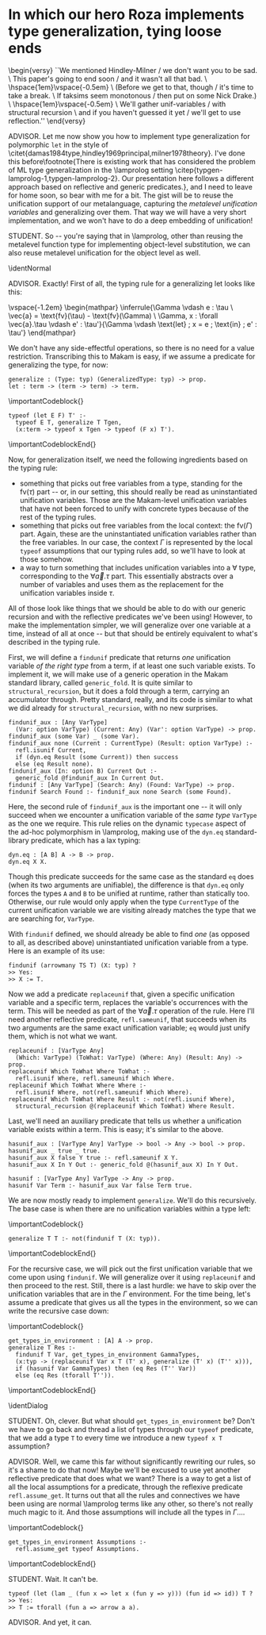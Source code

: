# In which our hero Roza implements type generalization, tying loose ends

<!--
```makam
%use "09-metaml.md".
tests: testsuite. %testsuite tests.
```
-->

\begin{versy}
``We mentioned Hindley-Milner / we don't want you to be sad. \\
This paper's going to end soon / and it wasn't all that bad. \\
\hspace{1em}\vspace{-0.5em} \\
(Before we get to that, though / it's time to take a break. \\
If taksims seem monotonous / then put on some Nick Drake.) \\
\hspace{1em}\vspace{-0.5em} \\
We'll gather unif-variables / with structural recursion \\
and if you haven't guessed it yet / we'll get to use reflection.''
\end{versy}

ADVISOR. Let me now show you how to implement type generalization for polymorphic `let` in the style of \citet{damas1984type,hindley1969principal,milner1978theory}. I've done this before\footnote{There is existing work that has considered the problem of ML type generalization
in the \lamprolog setting \citep{typgen-lamprolog-1,typgen-lamprolog-2}. Our presentation here follows a different approach based on reflective and generic predicates.}, and I need to leave for home soon, so bear with me
for a bit. The gist will be to reuse the unification support of our metalanguage,
capturing the *metalevel unification variables* and generalizing over them. That way we will
have a very short implementation, and we won't have to do a deep embedding of unification!

STUDENT. So -- you're saying that in \lamprolog, other than reusing the metalevel function type
for implementing object-level substitution, we can also reuse metalevel unification for the
object level as well.

\identNormal

ADVISOR. Exactly! First of all, the typing rule for a generalizing let looks like this:

\vspace{-1.2em}
\begin{mathpar}
\inferrule{\Gamma \vdash e : \tau \\ \vec{a} = \text{fv}(\tau) - \text{fv}(\Gamma) \\ \Gamma, x : \forall \vec{a}.\tau \vdash e' : \tau'}{\Gamma \vdash \text{let} \; x = e \; \text{in} \; e' : \tau'}
\end{mathpar}

We don't have any side-effectful operations, so there is no need for a value
restriction. Transcribing this to Makam is easy, if we assume a predicate for
generalizing the type, for now:

```makam
generalize : (Type: typ) (GeneralizedType: typ) -> prop.
let : term -> (term -> term) -> term.
```
\importantCodeblock{}
```makam
typeof (let E F) T' :-
  typeof E T, generalize T Tgen,
  (x:term -> typeof x Tgen -> typeof (F x) T').
```
\importantCodeblockEnd{}

Now, for generalization itself, we need the following ingredients based on the typing rule:

- something that picks out free variables from a type, standing for the $\text{fv}(\tau)$ part -- or, in our setting, this should really be read as uninstantiated unification variables. Those are the Makam-level unification variables that have not been forced to unify with concrete types because of the rest of the typing rules.
- something that picks out free variables from the local context: the $\text{fv}(\Gamma)$ part. Again, these are the uninstantiated unification variables rather than the free variables. In our case, the context $\Gamma$ is represented by the local `typeof` assumptions that our typing rules add, so we'll have to look at those somehow.
- a way to turn something that includes unification variables into a $\forall$ type, corresponding to the $\forall \vec{a}.\tau$ part. This essentially abstracts over a number of variables and uses them as the replacement for the unification variables inside $\tau$.

All of those look like things that we should be able to do with our generic recursion and with the
reflective predicates we've been using! However, to make the implementation simpler, we will
generalize over one variable at a time, instead of all at once -- but that should be entirely
equivalent to what's described in the typing rule.

First, we will define a `findunif` predicate that returns *one* unification variable *of the right
type* from a term, if at least one such variable exists. To implement it, we will make use of a
generic operation in the Makam standard library, called `generic_fold`. It is quite similar to
`structural_recursion`, but it does a fold through a term, carrying an accumulator through. Pretty
standard, really, and its code is similar to what we did already for `structural_recursion`, with no
new surprises.

<!--
```makam-stdlib
generic_fold : [A'] forall A (B -> A -> B -> prop) -> B -> A' -> B -> prop.

generic_fold F Acc X Acc when refl.isconst X.

generic_fold F Acc (X : A -> B) Acc' <-
  (x:A -> (instantiate F F', F' Acc (X x) Acc')).

polyrec_foldl : forall A (B -> A -> B -> prop) -> B -> list dyn -> B -> prop.
polyrec_foldl P S nil S.
polyrec_foldl P S (cons (dyn HD) TL) S'' <-
  forall.apply P S HD S',
  polyrec_foldl P S' TL S''.

generic_fold F Acc X Acc' when refl.isbaseterm X <-
  refl.headargs X HD Args,
  polyrec_foldl F Acc Args Acc'.
```
-->

```makam-stdlib
findunif_aux : [Any VarType]
  (Var: option VarType) (Current: Any) (Var': option VarType) -> prop.
findunif_aux (some Var) _ (some Var).
findunif_aux none (Current : CurrentType) (Result: option VarType) :-
  refl.isunif Current,
  if (dyn.eq Result (some Current)) then success
  else (eq Result none).
findunif_aux (In: option B) Current Out :-
  generic_fold @findunif_aux In Current Out.
findunif : [Any VarType] (Search: Any) (Found: VarType) -> prop.
findunif Search Found :- findunif_aux none Search (some Found).
```

Here, the second rule of `findunif_aux` is the important one -- it will only succeed when we
encounter a unification variable of the *same type* `VarType` as the one we require. This rule 
relies on the dynamic `typecase` aspect of the ad-hoc polymorphism in \lamprolog, making
use of the `dyn.eq` standard-library predicate, which has a lax typing:

```
dyn.eq : [A B] A -> B -> prop.
dyn.eq X X.
```

Though this predicate succeeds for the same case as the standard `eq` does (when its two arguments
are unifiable), the difference is that `dyn.eq` only forces the types `A` and `B` to be unified at
runtime, rather than statically too. Otherwise, our rule would only apply when the type
`CurrentType` of the current unification variable we are visiting already matches the type that we
are searching for, `VarType`.

With `findunif` defined, we should already be able to find *one* (as opposed to all, as described above)
uninstantiated unification variable from a type. Here is an example of its use:

```
findunif (arrowmany TS T) (X: typ) ?
>> Yes:
>> X := T.
```

<!--
```makam
findunif (arrowmany TS T) (X: typ) ?
>> Yes:
>> X := T,
>> T := T,
>> TS := TS.
```
-->

Now we add a predicate `replaceunif` that, given a specific unification variable and a
specific term, replaces the variable's occurrences with the term. This will be needed as part of the
$\forall \vec{a}.\tau$ operation of the rule. Here I'll need another reflective predicate,
`refl.sameunif`, that succeeds when its two arguments are the same exact unification variable;
`eq` would just unify them, which is not what we want.

```makam-stdlib
replaceunif : [VarType Any]
  (Which: VarType) (ToWhat: VarType) (Where: Any) (Result: Any) -> prop.
replaceunif Which ToWhat Where ToWhat :-
  refl.isunif Where, refl.sameunif Which Where.
replaceunif Which ToWhat Where Where :-
  refl.isunif Where, not(refl.sameunif Which Where).
replaceunif Which ToWhat Where Result :- not(refl.isunif Where),
  structural_recursion @(replaceunif Which ToWhat) Where Result.
```

Last, we'll need an auxiliary predicate that tells us whether a unification variable exists within a
term. This is easy; it's similar to the above.

```makam-stdlib
hasunif_aux : [VarType Any] VarType -> bool -> Any -> bool -> prop.
hasunif_aux _ true _ true.
hasunif_aux X false Y true :- refl.sameunif X Y.
hasunif_aux X In Y Out :- generic_fold @(hasunif_aux X) In Y Out.

hasunif : [VarType Any] VarType -> Any -> prop.
hasunif Var Term :- hasunif_aux Var false Term true.
```

We are now mostly ready to implement `generalize`. We'll do this recursively. The base case is when there are no unification variables within a type left:

\importantCodeblock{}
```makam
generalize T T :- not(findunif T (X: typ)).
```
\importantCodeblockEnd{}

For the recursive case, we will pick out the first unification variable that we come upon using
`findunif`. We will generalize over it using `replaceunif` and then proceed to the rest.  Still,
there is a last hurdle: we have to skip over the unification variables that are in the $\Gamma$
environment. For the time being, let's assume a predicate that gives us all the types in the
environment, so we can write the recursive case down:

\importantCodeblock{}
```makam
get_types_in_environment : [A] A -> prop.
generalize T Res :-
  findunif T Var, get_types_in_environment GammaTypes,
  (x:typ -> (replaceunif Var x T (T' x), generalize (T' x) (T'' x))),
  if (hasunif Var GammaTypes) then (eq Res (T'' Var))
  else (eq Res (tforall T'')).
```
\importantCodeblockEnd{}

\identDialog

STUDENT. Oh, clever. But what should `get_types_in_environment` be? Don't we have to go
back and thread a list of types through our `typeof` predicate, that we add a type `T` to
every time we introduce a new `typeof x T` assumption?

ADVISOR. Well, we came this far without significantly rewriting our rules, so it's a shame to do
that now!  Maybe we'll be excused to use yet another reflective predicate that does what we want?
There is a way to get a list of all the local assumptions for a predicate, through the
reflexive predicate `refl.assume_get`. It turns out that all the rules and connectives we
have been using are normal \lamprolog terms like any other, so there's not really
much magic to it. And those assumptions will include all the types in $\Gamma$....

\importantCodeblock{}
```makam
get_types_in_environment Assumptions :-
  refl.assume_get typeof Assumptions.
```
\importantCodeblockEnd{}

STUDENT. Wait. It can't be.
```makam
typeof (let (lam _ (fun x => let x (fun y => y))) (fun id => id)) T ?
>> Yes:
>> T := tforall (fun a => arrow a a).
```

ADVISOR. And yet, it can.

<!--
```makam
(* Simulate the naive rule where we don't remove all the unification variables that appear in
   the context: *)

(get_types_in_environment [] ->
  typeof (let (lam _ (fun x => let x (fun y => y)))
            (fun z => z)) T) ?
>> Yes:
>> T := tforall (fun a => arrow a (tforall (fun b => b))).
```
-->
